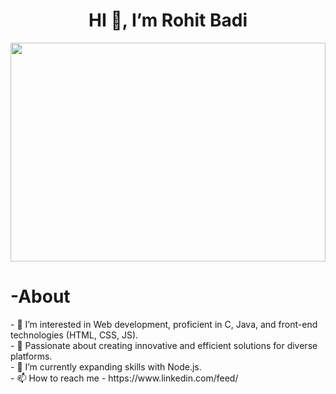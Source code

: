 <h1 align="center">HI 👋, I’m Rohit Badi</h1>

<image src="https://th.bing.com/th/id/OIP.ZLGpD5QYGK-KGaJjmJDMtAHaE7?w=273&h=187&c=7&r=0&o=5&dpr=1.3&pid=1.7" width=100% height=350px>
<h1>-About</h1>
- 👀 I’m interested in Web development, proficient in C, Java, and front-end technologies (HTML, CSS, JS). <br>
- 💞️ Passionate about creating innovative and efficient solutions for diverse platforms.<br>
- 🌱 I’m currently expanding skills with Node.js.<br>
- 📫 How to reach me - https://www.linkedin.com/feed/

<!---
Rohit742004/Rohit742004 is a ✨ special ✨ repository because its `README.md` (this file) appears on your GitHub profile.
You can click the Preview link to take a look at your changes.
--->
